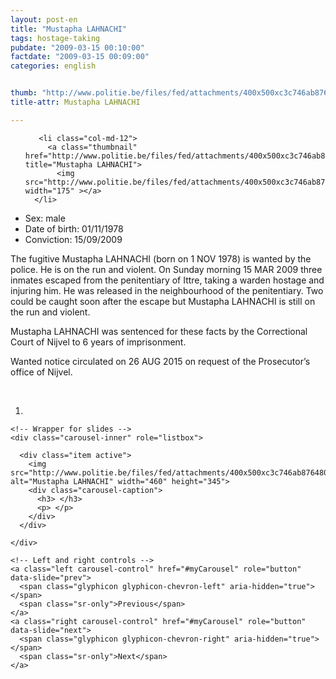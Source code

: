 ```yaml
---
layout: post-en
title: "Mustapha LAHNACHI"
tags: hostage-taking
pubdate: "2009-03-15 00:10:00"
factdate: "2009-03-15 00:09:00"
categories: english


thumb: "http://www.politie.be/files/fed/attachments/400x500xc3c746ab8764805d7b7debcb5a31bc99_thumb.JPG.pagespeed.ic.9Slxc4kItR.jpg"
title-attr: Mustapha LAHNACHI

---
```




<div class="row" markdown="1">

  <div class="col-xs-6 col-md-4">
<ul class="row polaroids">

       <li class="col-md-12">  
         <a class="thumbnail" href="http://www.politie.be/files/fed/attachments/400x500xc3c746ab8764805d7b7debcb5a31bc99_thumb.JPG.pagespeed.ic.9Slxc4kItR.jpg" title="Mustapha LAHNACHI">
           <img src="http://www.politie.be/files/fed/attachments/400x500xc3c746ab8764805d7b7debcb5a31bc99_thumb.JPG.pagespeed.ic.9Slxc4kItR.jpgg" width="175" ></a>
      </li>  

  </ul>

  
  </div>
  <div class="col-xs-12 col-md-8">

 <ul>
<li>Sex: male</li>
<li>Date of birth: 01/11/1978</li>
<li>Conviction: 15/09/2009</li>
</ul> 



<p>The fugitive Mustapha LAHNACHI (born on 1 NOV 1978) is wanted by the police. He is on the run and violent.
On Sunday morning 15 MAR 2009 three inmates escaped from the penitentiary of Ittre, taking a warden hostage and injuring him. He was released in the neighbourhood of the penitentiary. Two could be caught soon after the escape but Mustapha LAHNACHI is still on the run and violent.</p>
<p>Mustapha LAHNACHI was sentenced for these facts by the Correctional Court of Nijvel to 6 years of imprisonment. </p>
<p>Wanted notice circulated on 26 AUG 2015 on request of the Prosecutor’s office of Nijvel.
</p>

<!-- SLIDER -->
<div class="container"  class="col-xs-12 col-md-12">
  <br>
  <div id="myCarousel" class="carousel slide" data-ride="carousel">
    <!-- Indicators -->
    <ol class="carousel-indicators">
      <li data-target="#myCarousel" data-slide-to="0" class="active"></li>
    </ol>

    <!-- Wrapper for slides -->
    <div class="carousel-inner" role="listbox">

      <div class="item active">
        <img src="http://www.politie.be/files/fed/attachments/400x500xc3c746ab8764805d7b7debcb5a31bc99_thumb.JPG.pagespeed.ic.9Slxc4kItR.jpg" alt="Mustapha LAHNACHI" width="460" height="345">
        <div class="carousel-caption">
          <h3> </h3>
          <p> </p>
        </div>
      </div>
  
    </div>

    <!-- Left and right controls -->
    <a class="left carousel-control" href="#myCarousel" role="button" data-slide="prev">
      <span class="glyphicon glyphicon-chevron-left" aria-hidden="true"></span>
      <span class="sr-only">Previous</span>
    </a>
    <a class="right carousel-control" href="#myCarousel" role="button" data-slide="next">
      <span class="glyphicon glyphicon-chevron-right" aria-hidden="true"></span>
      <span class="sr-only">Next</span>
    </a>
  </div>
</div>

  <link rel="stylesheet" href="http://maxcdn.bootstrapcdn.com/bootstrap/3.3.5/css/bootstrap.min.css">
  <script src="https://ajax.googleapis.com/ajax/libs/jquery/1.11.3/jquery.min.js"></script>
  <script src="http://maxcdn.bootstrapcdn.com/bootstrap/3.3.5/js/bootstrap.min.js"></script>
  <!-- SLIDER -->
  
</div>


</div>

